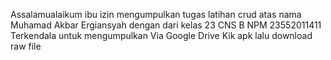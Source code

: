 Assalamualaikum ibu izin mengumpulkan tugas latihan crud atas nama Muhamad Akbar Ergiansyah dengan dari kelas 23 CNS B NPM 23552011411
Terkendala untuk mengumpulkan Via Google Drive Kik apk lalu download raw file
